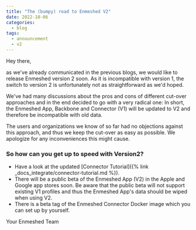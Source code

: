 ```yaml
---
title: "The (bumpy) road to Enmeshed V2"
date: 2022-10-06
categories:
  - blog
tags:
  - announcement
  - v2
---
```


Hey there,

as we've already communicated in the previous blogs, we would like to release Enmeshed version 2 soon. As it is incompatible with version 1, the switch to version 2 is unfortunately not as straightforward as we'd hoped.

We've had many discussions about the pros and cons of different cut-over approaches and in the end decided to go with a very radical one: In short, the Enmeshed App, Backbone and Connector (V1) will be updated to V2 and therefore be incompatible with old data.

The users and organizations we know of so far had no objections against this approach, and thus we keep the cut-over as easy as possible. We apologize for any inconveniences this might cause.

### So how can you get up to speed with Version2?

- Have a look at the updated [Connector Tutorial]({% link _docs_integrate/connector-tutorial.md %}).
- There will be a public beta of the Enmeshed App (V2) in the Apple and Google app stores soon. Be aware that the public beta will not support existing V1 profiles and thus the Enmeshed App's data should be wiped when using V2.
- There is a beta tag of the Enmeshed Connector Docker image which you can set up by yourself.

Your Enmeshed Team
